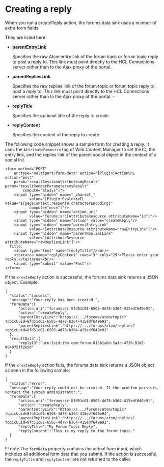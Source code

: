 # Creating a reply

When you run a createReply action, the forums data sink uses a number of extra form fields.

They are listed here:

-   **parentEntryLink**

    Specifies the raw Atom entry link of the forum topic or forum topic reply to post a reply to. This link must point directly to the HCL Connections server rather than to the Ajax proxy of the portal.

-   **parentRepliesLink**

    Specifies the raw replies link of the forum topic or forum topic reply to post a reply to. This link must point directly to the HCL Connections server rather than to the Ajax proxy of the portal. -

-   **replyTitle**

    Specifies the optional title of the reply to create.

-   **replyContent**

    Specifies the content of the reply to create.


The following code snippet shows a sample form for creating a reply. It uses the `AttributeResource` tag of Web Content Manager to set the ID, the entry link, and the replies link of the parent social object in the context of a social list.

```
<form method="POST" 
    enctype="multipart/form-data" action="[Plugin:ActionURL action="post" 
    param="resultSessionAttribute=myResult" param="resultRenderParameter=myResult" 
        compute=“always“]">    
    <input type="hidden" name="_charset_" 
           value="[Plugin:EvaluateEL value="${pageContext.response.characterEncoding}" 
           compute="once"]"/>    
    <input type="hidden" name="action.uri" 
           value="forums:sr:[AttributeResource attributeName="id"]"/>    
    <input type="hidden" name="action" value="createReply"/>    
    <input type="hidden" name="parentEntryLink" 
           value="[AttributeResource attributeName="rawEntryLink"]"/>    
    <input type="hidden" name="parentRepliesLink" 
           value="[AttributeResource attributeName="rawRepliesLink"]"/>
  Title: 
    <input type="text" name="replyTitle"/><br/>    
    <textarea name="replyContent" rows="3" cols="25">Please enter your reply.</textarea><br/>     
    <input type="submit" value="Post"/>
</form>
```

If the `createReply` action is successful, the forums data sink returns a JSON object. Example:

```
{
  "status":"success",
  "message":"Your reply has been created.",
  "formData":{
      "action.uri":"forums:sr:8fd51c01-6505-4d78-b364-415edf649e91",
      "action":"createReply",
      "parentEntryLink":"https://.../forums/atom/topic?topicUuid=8fd51c01-6505-4d78-b364-415edf649e91",
      "parentRepliesLink":"https://.../forums/atom/replies?topicUuid=8fd51c01-6505-4d78-b364-415edf649e91"
  },
  "resultData":{
      "replyID":"urn:lsid:ibm.com:forum:815b1a6d-5a3c-4730-91d2-094075ff2e5d"
  }
}
```

If the `createReply` action fails, the forums data sink returns a JSON object as seen in the following sample:

```
{
  "status":"error",
  "message":"Your reply could not be created. If the problem persists, contact the system administrator.",
  "formData":{
      "action.uri":"forums:sr:8fd51c01-6505-4d78-b364-415edf649e91",
      "action":"createReply",
      "parentEntryLink":"https://.../forums/atom/topic?topicUuid=8fd51c01-6505-4d78-b364-415edf649e91",
      "parentRepliesLink":"https://.../forums/atom/replies?topicUuid=8fd51c01-6505-4d78-b364-415edf649e91",
      "replyTitle":"My Forum Topic Reply",
      "replyContent":"This is my reply to the forum topic."
  }
}
```

!!! note
    The `formData` property contains the actual form input, which includes all additional form data that you submit. If the action is successful, the `replyTitle` and `replyContent` are not returned to the caller.


